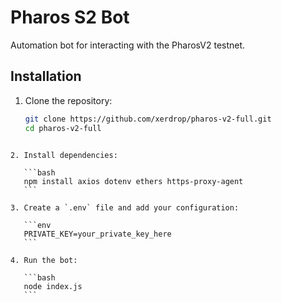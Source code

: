 
# Pharos S2 Bot

Automation bot for interacting with the PharosV2 testnet.

## Installation

1. Clone the repository:
   ```bash
   git clone https://github.com/xerdrop/pharos-v2-full.git
   cd pharos-v2-full
````

2. Install dependencies:

   ```bash
   npm install axios dotenv ethers https-proxy-agent
   ```

3. Create a `.env` file and add your configuration:

   ```env
   PRIVATE_KEY=your_private_key_here
   ```

4. Run the bot:

   ```bash
   node index.js
   ```


